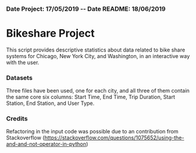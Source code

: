 ### Date Project: 17/05/2019 -- Date README: 18/06/2019

# **Bikeshare Project**
This script provides descriptive statistics about data related to bike share systems for Chicago, New York City, and Washington, in an interactive way with the user.

### Datasets
Three files have been used, one for each city, and all three of them contain the same core six columns: Start Time, End Time, Trip Duration, Start Station, End Station, and User Type.

### Credits
Refactoring in the input code was possible due to an contribution from Stackoverflow (https://stackoverflow.com/questions/1075652/using-the-and-and-not-operator-in-python)

